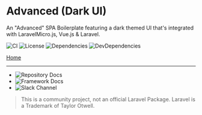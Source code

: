 # Advanced (Dark UI)

An "Advanced" SPA Boilerplate featuring a dark themed UI that's integrated with LaravelMicro.js, Vue.js & Laravel.

![CI](https://github.com/bayareawebpro/laravel-micro-spa-boilerplate/workflows/ci/badge.svg)
![License](https://img.shields.io/badge/License-MIT-brightgreen.svg)
![Dependencies](https://img.shields.io/badge/Dependencies-none-brightgreen.svg)
![DevDependencies](https://img.shields.io/badge/DevDependencies-latest-brightgreen.svg)

[Home](https://github.com/bayareawebpro/laravel-micro-spa-boilerplate/raw/master/docs/img/screens-home.png)

---

- ![Repository Docs](https://bayareawebpro.github.io/laravel-micro-spa-boilerplate)
- ![Framework Docs](https://bayareawebpro.github.io/laravel-micro.js/)
- ![Slack Channel](https://discord.gg/ScYhenF)


> This is a community project, not an official Laravel Package.  Laravel is a Trademark of Taylor Otwell.
